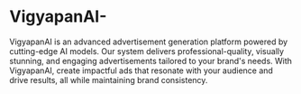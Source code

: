 # VigyapanAI-
VigyapanAI is an advanced advertisement generation platform powered by cutting-edge AI models. Our system delivers professional-quality, visually stunning, and engaging advertisements tailored to your brand's needs. With VigyapanAI, create impactful ads that resonate with your audience and drive results, all while maintaining brand consistency.
